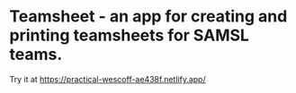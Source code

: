 # Teamsheet - an app for creating and printing teamsheets for SAMSL teams.

Try it at https://practical-wescoff-ae438f.netlify.app/
